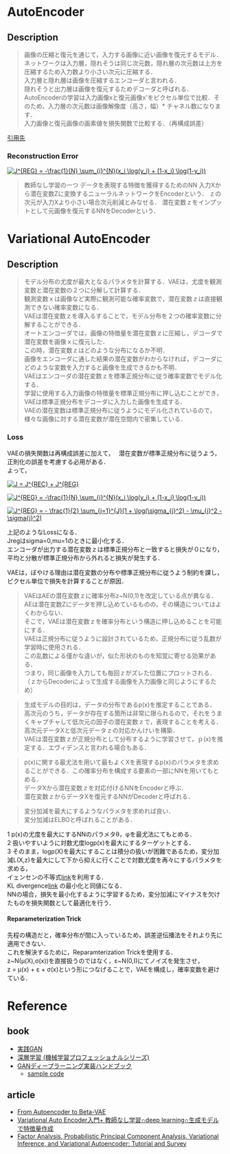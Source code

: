 # AutoEncoder

## Description

>画像の圧縮と復元を通じて，入力する画像に近い画像を復元するモデル．  
>ネットワークは入力層，隠れそうは同じ次元数，隠れ層の次元数は上方を圧縮するため入力数より小さい次元に圧縮する．  
>入力層と隠れ層は画像を圧縮するエンコーダと言われる．  
>隠れそうと出力層は画像を復元するためデコーダと呼ばれる．  
>AutoEncoderの学習は入力画像xと復元画像x'をピクセル単位で比較．そのため，入力層の次元数は画像解像度（高さ，幅）* チャネル数になります．  
>入力画像と復元画像の画素値を損失関数で比較する．（再構成誤差）  

[引用先](https://www.shuwasystem.co.jp/book/9784798062297.html)  

### Reconstruction Error

<a href="https://www.codecogs.com/eqnedit.php?latex=J^{REG}&space;=&space;-\frac{1}{N}&space;\sum_{i}^{N}(x_i&space;\log(y_i)&space;&plus;&space;(1-x_i)&space;\log(1-y_i))" target="_blank"><img src="https://latex.codecogs.com/svg.latex?J^{REG}&space;=&space;-\frac{1}{N}&space;\sum_{i}^{N}(x_i&space;\log(y_i)&space;&plus;&space;(1-x_i)&space;\log(1-y_i))" title="J^{REG} = -\frac{1}{N} \sum_{i}^{N}(x_i \log(y_i) + (1-x_i) \log(1-y_i))" /></a>

>教師なし学習の一つ
>データを表現する特徴を獲得するためのNN
>入力Xから潜在変数Zに変換するニューラルネットワークをEncoderという．
>ｚの次元が入力Xより小さい場合次元削減とみなせる．
>潜在変数ｚをインプットとして元画像を復元するNNをDecoderという．
>

# Variational AutoEncoder

## Description

>モデル分布の尤度が最大となるパラメタを計算する．VAEは，尤度を観測変数と潜在変数の２つに分解して計算する．  
>観測変数ｘは画像など実際に観測可能な確率変数で，潜在変数ｚは直接観測できない確率変数になる．  
>VAEは潜在変数ｚを導入るすることで，モデル分布を２つの確率変数に分解することができる．  
>オートエンコーダでは，画像の特徴量を潜在変数ｚに圧縮し，デコーダで潜在変数を画像ｘに復元した．  
>この時，潜在変数ｚはどのような分布になるか不明．  
>画像をエンコーダに通した結果の潜在変数がわからなければ，デコーダにどのような変数を入力すると画像を生成できるかも不明．  
>VAEはエンコーダの潜在変数ｚを標準正規分布に従う確率変数でモデル化する．  
>学習に使用する入力画像の特徴量を標準正規分布に押し込むことができ，VAEは標準正規分布をデコーダに入力した画像を生成する．  
>VAEの潜在変数は標準正規分布に従うようにモデル化されているので，様々な画像に対する潜在変数が潜在空間内で密集している．  

### Loss

VAEの損失関数は再構成誤差に加えて，　
潜在変数が標準正規分布に従うよう，正則化の誤差を考慮する必用がある．  
よって，

<a href="https://www.codecogs.com/eqnedit.php?latex=J&space;=&space;J^{REC}&space;&plus;&space;J^{REG}" target="_blank"><img src="https://latex.codecogs.com/svg.latex?J&space;=&space;J^{REC}&space;&plus;&space;J^{REG}" title="J = J^{REC} + J^{REG}" /></a>

<a href="https://www.codecogs.com/eqnedit.php?latex=J^{REG}&space;=&space;-\frac{1}{N}&space;\sum_{i}^{N}(x_i&space;\log(y_i)&space;&plus;&space;(1-x_i)&space;\log(1-y_i))" target="_blank"><img src="https://latex.codecogs.com/svg.latex?J^{REG}&space;=&space;-\frac{1}{N}&space;\sum_{i}^{N}(x_i&space;\log(y_i)&space;&plus;&space;(1-x_i)&space;\log(1-y_i))" title="J^{REG} = -\frac{1}{N} \sum_{i}^{N}(x_i \log(y_i) + (1-x_i) \log(1-y_i))" /></a>

<a href="https://www.codecogs.com/eqnedit.php?latex=J^{REG}&space;=&space;-&space;\frac{1}{2}&space;\sum_{j=1}^{J}(1&space;&plus;&space;\log(\sigma_{j}^2)&space;-&space;\mu_{j}^2&space;-&space;\sigma{j}^2)" target="_blank"><img src="https://latex.codecogs.com/svg.latex?J^{REG}&space;=&space;-&space;\frac{1}{2}&space;\sum_{j=1}^{J}(1&space;&plus;&space;\log(\sigma_{j}^2)&space;-&space;\mu_{j}^2&space;-&space;\sigma{j}^2)" title="J^{REG} = - \frac{1}{2} \sum_{j=1}^{J}(1 + \log(\sigma_{j}^2) - \mu_{j}^2 - \sigma{j}^2)" /></a>

上記のようなLossになる．  
Jregはsigma=0,mu=1のときに最小化する．  
エンコーダが出力する潜在変数ｚは標準正規分布と一致すると損失が０になり，平均と分散が標準正規分布から外れると損失が発生する．  

VAEは，ぼやける理由は潜在変数の分布や標準正規分布に従うよう制約を課し，ピクセル単位で損失を計算することが原因．  

>VAEはAEの潜在変数ｚに確率分布z~N(0,1)を改定している点が異なる．  
>AEは潜在変数Zにデータを押し込めているものの，その構造についてはよくわからない．  
>そこで，VAEは潜在変数ｚを確率分布という構造に押し込めることを可能にする．  
>VAEは正規分布に従うように設計されているため，正規分布に従う乱数が学習時に使用される．  
>この乱数による僅かな違いが，似た形状のものを知覚に寄せる効果がある．  
>つまり，同じ画像を入力しても毎回ｚがズレた位置にプロットされる．（ｚからDecoderによって生成する画像を入力画像と同じようにするため）  

>生成モデルの目的は，データの分布であるp(x)を推定することである．  
>高次元のうち，データが存在する箇所は非常に限られるので，それをうまくキャプチャして低次元の因子の潜在変数ｚで，表現することを考える．  
>高次元データXと低次元データｚの対応かんけいを構築．  
>VAEは潜在変数ｚが正規分布として分布するように学習させて，ｐ(x)を推定する．エヴィデンスと言われる場合もある．  

>p(x)に関する最尤法を用いて最もよくXを表現するp(x)のパラメタを求めることができる．この確率分布を構成する要素の一部にNNを用いてもとめる．  
>データXから潜在変数ｚを対応付けるNNをEncoderと呼ぶ．  
>潜在変数ｚからデータXを復元するNNがDecoderと呼ばれる．  

>変分加減を最大にするようなパラメタを求めれば良い．  
>変分加減はELBOと呼ばれることがある．  

1 p(x)の尤度を最大にするNNのパラメタθ，φを最尤法にてもとめる．  
2 扱いやすいように対数尤度logp(x)を最大にするターゲットとする．  
3 そのまま，logp(X)を最大にすることは積分の扱いが困難であるため，変分加減L(X,z)を最大にして下から抑えに行くことで対数尤度を再々にするパラメタを求める，  
イェンセンの不等式[link](https://qiita.com/kenmatsu4/items/26d098a4048f84bf85fb)を利用する．  
KL divergence[link](https://qiita.com/kenmatsu4/items/c107bd51503462fb677f) の最小化と同値になる．  
NNの場合，損失を最小化するように学習するため，変分加減にマイナスを欠けたものを損失関数として最適化を行う．  

#### Reparameterization Trick
先程の構造だと，確率分布が間に入っているため，誤差逆伝播法をそれより先に適用できない．  
これを解決するために，Reparamterization Trickを使用する．  
z~N(μ(X),σ(x))を直接扱うのではなく，ε~N(0,I)にてノイズを発生させ，  
z = μ(x) + ε + σ(x)という形につなげることで，VAEを構成し，確率変数を避けている．  


# Reference

## book
- [実践GAN](https://book.mynavi.jp/ec/products/detail/id=113324)
- [深層学習 (機械学習プロフェッショナルシリーズ) ](https://www.kspub.co.jp/book/detail/1529021.html)
- [GANディープラーニング実装ハンドブック](https://www.shuwasystem.co.jp/book/9784798062297.html)
  - [sample code](https://github.com/ayukat1016/gan_sample)

## article
- [From Autoencoder to Beta-VAE](https://lilianweng.github.io/lil-log/2018/08/12/from-autoencoder-to-beta-vae.html)
- [Variational Auto Encoder入門+ 教師なし学習∩deep learning∩生成モデルで特徴量作成](https://speakerdeck.com/katsunoriohnishi/variational-auto-encoderru-men)
- [Factor Analysis, Probabilistic Principal Component Analysis, Variational Inference, and Variational Autoencoder: Tutorial and Survey](https://arxiv.org/abs/2101.00734)

